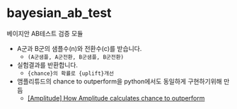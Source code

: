 # bayesian_ab_test
베이지안 AB테스트 검증 모듈

- A군과 B군의 샘플수(n)와 전환수(c)를 받습니다.
  - `(A군샘플, A군전환, B군샘플, B군전환)`
- 실험결과를 반환합니다.
  - `{chance}의 확률로 {uplift}개선`
- 앰플리튜드의 chance to outperform을 python에서도 동일하게 구현하기위해 만듬
  - [[Amplitude] How Amplitude calculates chance to outperform](https://help.amplitude.com/hc/en-us/articles/360053484751-FAQ-How-Amplitude-calculates-chance-to-outperform-and-statistical-significance-in-A-B-tests)
